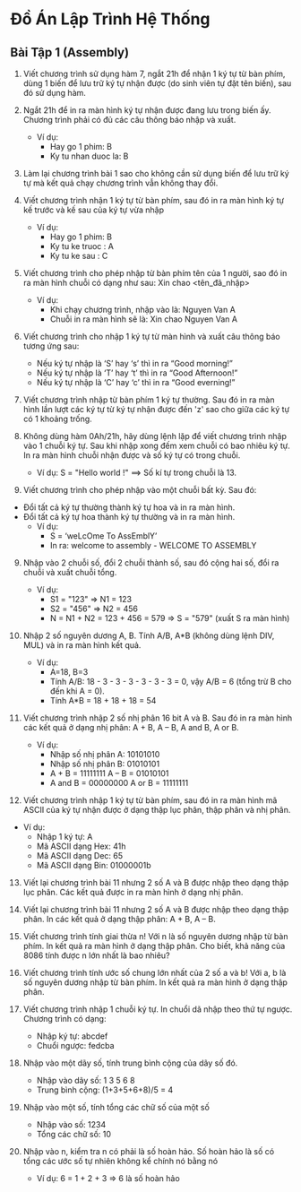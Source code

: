 
# Đồ Án Lập Trình Hệ Thống
## Bài Tập 1 (Assembly)

1. Viết chương trình sử dụng hàm 7, ngắt 21h để nhận 1 ký tự từ bàn phím, dùng 1 biến để lưu trữ ký tự nhận được (do sinh viên tự đặt tên biến), sau đó sử dụng hàm.

2. Ngắt 21h để in ra màn hình ký tự nhận được đang lưu trong biến ấy. Chương trình phải có đủ các câu thông báo nhập và xuất.
	  - Ví dụ:
		  + Hay go 1 phim: B
		  + Ky tu nhan duoc la: B

2. Làm lại chương trình bài 1 sao cho không cần sử dụng biến để lưu trữ ký tự mà kết quả chạy chương trình vẫn không thay đổi.

3. Viết chương trình nhận 1 ký tự từ bàn phím, sau đó in ra màn hình ký tự kế trước và kế sau của ký tự vừa nhập
	- Ví dụ: 
		+ Hay go 1 phim: B
		+ Ky tu ke truoc : A
		+ Ky tu ke sau : C

4. Viết chương trình cho phép nhập từ bàn phím tên của 1 người, sao đó in ra màn hình chuỗi có dạng như sau: Xin chao <tên_đã_nhập>
	- Ví dụ: 
		+ Khi chạy chương trình, nhập vào là: Nguyen Van A
		+ Chuỗi in ra màn hình sẽ là: Xin chao Nguyen Van A
5. Viết chương trình cho nhập 1 ký tự từ màn hình và xuất câu thông báo tương ứng sau:
	- Nếu ký tự nhập là ‘S’ hay ‘s’ thì in ra “Good morning!”
	- Nếu ký tự nhập là ‘T’ hay ‘t’ thì in ra “Good Afternoon!”
	- Nếu ký tự nhập là ‘C’ hay ‘c’ thì in ra “Good everning!”

6. Viết chương trình nhập từ bàn phím 1 ký tự thường. Sau đó in ra màn hình lần lượt các ký tự từ ký tự nhận được đến 'z' sao cho giữa các ký tự có 1 khoảng trống.

7. Không dùng hàm 0Ah/21h, hãy dùng lệnh lặp để viết chương trình nhập vào 1 chuỗi ký tự. Sau khi nhập xong đếm xem chuỗi có bao nhiêu ký tự. In ra màn hình chuỗi nhận được và số ký tự có trong chuỗi.
	- Ví dụ: S = "Hello world !" ==> Số kí tự trong chuỗi là 13.

8. Viết chương trình cho phép nhập vào một chuỗi bất kỳ. Sau đó:
- Đổi tất cả ký tự thường thành ký tự hoa và in ra màn hình.
- Đổi tất cả ký tự hoa thành ký tự thường và in ra màn hình.
	+ Ví dụ: 
		* S = ‘weLcOme To AssEmblY’
		* In ra: welcome to assembly - WELCOME TO ASSEMBLY

9. Nhập vào 2 chuỗi số, đổi 2 chuỗi thành số, sau đó cộng hai số, đổi ra chuỗi và xuất chuỗi tổng.
	- Ví dụ: 
		+ S1 = "123" => N1 = 123
		+ S2 = "456" => N2 = 456
		+ N = N1 + N2 = 123 + 456 = 579 => S = "579" (xuất S ra màn hình)

10. Nhập 2 số nguyên dương A, B. Tính A/B, A*B (không dùng lệnh DIV, MUL) và in ra màn hình kết quả.
	- Ví dụ: 
		+ A=18, B=3
		+ Tính A/B: 18 - 3 - 3 - 3 - 3 - 3 - 3 = 0, vậy A/B = 6 (tổng trừ B cho đến khi A = 0).
		+ Tính A*B = 18 + 18 + 18 = 54
		
11. Viết chương trình nhập 2 số nhị phân 16 bit A và B. Sau đó in ra màn hình các kết quả ở dạng nhị phân: A + B, A – B, A and B, A or B.
	- Ví dụ: 
		+ Nhập số nhị phân A: 10101010
		+ Nhập số nhị phân B: 01010101
		+ A + B = 11111111 A – B = 01010101
		+ A and B = 00000000 A or B = 11111111

12. Viết chương trình nhập 1 ký tự từ bàn phím, sau đó in ra màn hình mã ASCII của ký tự nhận được ở dạng thập lục phân, thập phân và nhị phân.
- Ví dụ: 
	+ Nhập 1 ký tự: A
	+ Mã ASCII dạng Hex: 41h
	+ Mã ASCII dạng Dec: 65
	+ Mã ASCII dạng Bin: 01000001b

13. Viết lại chương trình bài 11 nhưng 2 số A và B được nhập theo dạng thập lục phân. Các kết quả được in ra màn hình ở dạng nhị phân.

14. Viết lại chương trình bài 11 nhưng 2 số A và B được nhập theo dạng thập phân. In các kết quả ở dạng thập phân: A + B, A – B.

15. Viết chương trình tính giai thừa n! Với n là số nguyên dương nhập từ bàn phím. In kết quả ra màn hình ở dạng thập phân. Cho biết, khả năng của 8086 tính được n lớn nhất là bao nhiêu?
16. Viết chương trình tính ước số chung lớn nhất của 2 số a và b! Với a, b là số nguyên dương nhập từ bàn phím. In kết quả ra màn hình ở dạng thập phân. 

17. Viết chương trình nhập 1 chuỗi ký tự. In chuổi dã nhập theo thứ tự ngược. Chương trình có dạng: 
	- Nhập ký tự: abcdef
	- Chuổi ngược: fedcba

18. Nhập vào một dãy số, tính trung bình cộng của dãy số đó.
	- Nhập vào dãy số: 1  3   5  6  8
	- Trung bình cộng: (1+3+5+6+8)/5 = 4

19. Nhập vào một số, tính tổng các chữ số của một số
	- Nhập vào số: 1234
	- Tổng các chữ số: 10

20. Nhập vào n, kiểm tra n có phải là số hoàn hảo. Số hoàn hảo là số có tổng các ước số tự nhiên không kể chính nó bằng nó
	- Ví dụ: 6 = 1 + 2 + 3  => 6 là số hoàn hảo
